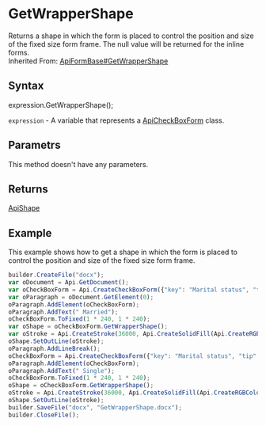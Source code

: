 # GetWrapperShape

Returns a shape in which the form is placed to control the position and size of the fixed size form frame. The null value will be returned for the inline forms.<br>Inherited From: [ApiFormBase#GetWrapperShape](../../ApiFormBase/Methods/GetWrapperShape.md)

## Syntax

expression.GetWrapperShape();

`expression` - A variable that represents a [ApiCheckBoxForm](../ApiCheckBoxForm.md) class.

## Parametrs

This method doesn't have any parameters.

## Returns

[ApiShape](../../ApiShape/ApiShape.md)

## Example

This example shows how to get a shape in which the form is placed to control the position and size of the fixed size form frame.

```javascript
builder.CreateFile("docx");
var oDocument = Api.GetDocument();
var oCheckBoxForm = Api.CreateCheckBoxForm({"key": "Marital status", "tip": "Specify your marital status", "required": true, "placeholder": "Marital status", "radio": true});
var oParagraph = oDocument.GetElement(0);
oParagraph.AddElement(oCheckBoxForm);
oParagraph.AddText(" Married");
oCheckBoxForm.ToFixed(1 * 240, 1 * 240);
var oShape = oCheckBoxForm.GetWrapperShape();
var oStroke = Api.CreateStroke(36000, Api.CreateSolidFill(Api.CreateRGBColor(255, 111, 61)));
oShape.SetOutLine(oStroke);
oParagraph.AddLineBreak();
oCheckBoxForm = Api.CreateCheckBoxForm({"key": "Marital status", "tip": "Specify your marital status", "required": true, "placeholder": "Marital status", "radio": true});
oParagraph.AddElement(oCheckBoxForm);
oParagraph.AddText(" Single");
oCheckBoxForm.ToFixed(1 * 240, 1 * 240);
oShape = oCheckBoxForm.GetWrapperShape();
oStroke = Api.CreateStroke(36000, Api.CreateSolidFill(Api.CreateRGBColor(255, 111, 61)));
oShape.SetOutLine(oStroke);
builder.SaveFile("docx", "GetWrapperShape.docx");
builder.CloseFile();
```